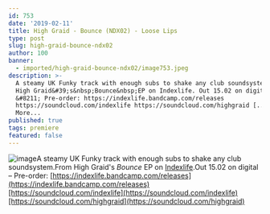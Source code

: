 ```yaml
---
id: 753
date: '2019-02-11'
title: High Graid - Bounce (NDX02) - Loose Lips
type: post
slug: high-graid-bounce-ndx02
author: 100
banner:
  - imported/high-graid-bounce-ndx02/image753.jpeg
description: >-
  A steamy UK Funky track with enough subs to shake any club soundsystem. From
  High Graid&#39;s&nbsp;Bounce&nbsp;EP on Indexlife. Out 15.02 on digital
  &#8211; Pre-order: https://indexlife.bandcamp.com/releases
  https://soundcloud.com/indexlife https://soundcloud.com/highgraid [...]Read
  More...
published: true
tags: premiere
featured: false
---
```

![image](../imported/high-graid-bounce-ndx02/image753.jpeg)A steamy UK Funky track with enough subs to shake any club soundsystem.From High Graid's _Bounce_ EP on [Indexlife](https://indexlife.bandcamp.com/merch/alex-index-cosmic-calling-ep-t-shirt).Out 15.02 on digital – Pre-order: [https://indexlife.bandcamp.com/releases](https://indexlife.bandcamp.com/releases)[https://soundcloud.com/indexlife](https://soundcloud.com/indexlife)[https://soundcloud.com/highgraid](https://soundcloud.com/highgraid)